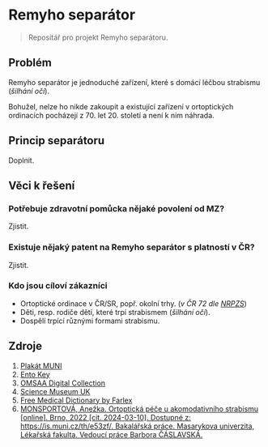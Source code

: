 # Remyho separátor

> Repositář pro projekt Remyho separátoru.

## Problém

Remyho separátor je jednoduché zařízení, které s domácí léčbou strabismu (_šilhání očí_).  

Bohužel, nelze ho nikde zakoupit a existující zařízení v ortoptických ordinacích pocházejí z 70. let 20. století a není k nim náhrada.

## Princip separátoru

Doplnit.

## Věci k řešení

### Potřebuje zdravotní pomůcka nějaké povolení od MZ?

Zjistit.

### Existuje nějaký patent na Remyho separátor s platností v ČR?

Zjistit.

### Kdo jsou cíloví zákazníci

- Ortoptické ordinace v ČR/SR, popř. okolní trhy. (_v ČR 72 dle [NRPZS](https://nrpzs.uzis.cz/)_)
- Děti, resp. rodiče dětí, které trpí strabismem (_šilhání očí_).
- Dospělí trpící různými formami strabismu.

## Zdroje

1. [Plakát MUNI](https://is.muni.cz/publication/990377/PosterOpatija.pdf)
2. [Ento Key](https://entokey.com/introduction-and-general-concepts/)
3. [OMSAA Digital Collection](https://ehive.com/collections/5418/objects/623376/remy-separator)
4. [Science Museum UK](https://collection.sciencemuseumgroup.org.uk/objects/co8410994/remy-separator-remy-separator)
5. [Free Medical Dictionary by Farlex](https://medical-dictionary.thefreedictionary.com/Remy+separator)
6. [MONSPORTOVÁ, Anežka. Ortoptická péče u akomodativního strabismu [online]. Brno, 2022 [cit. 2024-03-10]. Dostupné z: https://is.muni.cz/th/e53zf/. Bakalářská práce. Masarykova univerzita, Lékařská fakulta. Vedoucí práce Barbora ČÁSLAVSKÁ.](https://view.officeapps.live.com/op/view.aspx?src=https%3A%2F%2Fis.muni.cz%2Fth%2Fe53zf%2FOrtopticka_pece_u_akomodativniho_strabismu.docx&wdOrigin=BROWSELINK)
